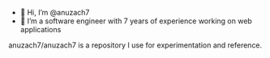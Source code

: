 - 👋 Hi, I’m @anuzach7
- 🌱 I’m a software engineer with 7 years of experience working on web applications



anuzach7/anuzach7 is a repository I use for experimentation and reference.
